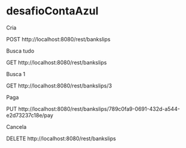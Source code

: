 # desafioContaAzul

Cria

POST http://localhost:8080/rest/bankslips

Busca tudo

GET http://localhost:8080/rest/bankslips

Busca 1

GET http://localhost:8080/rest/bankslips/3

 

Paga

PUT http://localhost:8080/rest/bankslips/789c0fa9-0691-432d-a544-e2d73237c18e/pay


Cancela

DELETE http://localhost:8080/rest/bankslips
